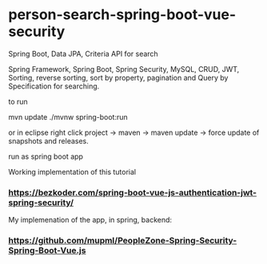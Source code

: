# person-search-spring-boot-vue-security
Spring Boot, Data JPA, Criteria API for search 

Spring Framework, Spring Boot, Spring Security, MySQL, CRUD, JWT, Sorting, reverse sorting, sort by property, pagination and Query by Specification for searching.

to run

mvn update
./mvnw spring-boot:run

or in eclipse
right click project -> maven -> maven update -> force update of snapshots and releases.

run as spring boot app

Working implementation of this tutorial
### https://bezkoder.com/spring-boot-vue-js-authentication-jwt-spring-security/

My implemenation of the app, in spring, backend:

### https://github.com/mupml/PeopleZone-Spring-Security-Spring-Boot-Vue.js



